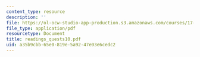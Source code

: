 ```yaml
---
content_type: resource
description: ''
file: https://ol-ocw-studio-app-production.s3.amazonaws.com/courses/17-037-american-political-thought-spring-2004/a35b9cbb65e0819e5a9247e03e6cedc2_readings_quests10.pdf
file_type: application/pdf
resourcetype: Document
title: readings_quests10.pdf
uid: a35b9cbb-65e0-819e-5a92-47e03e6cedc2
---
```

